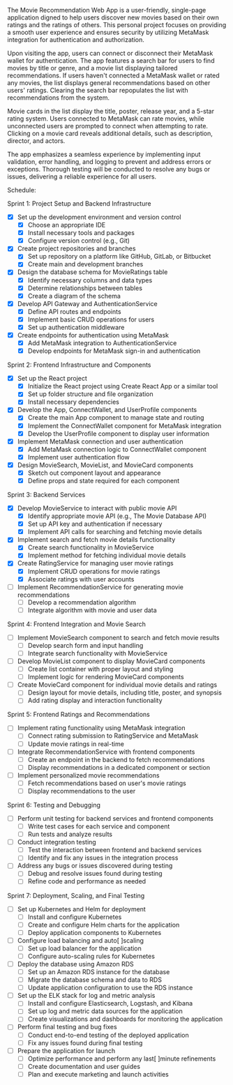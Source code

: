 The Movie Recommendation Web App is a user-friendly, single-page application digned to help users discover new movies based on their own ratings and the ratings of others. This personal project focuses on providing a smooth user experience and ensures security by utilizing MetaMask integration for authentication and authorization.                                                                                                                                                                                                                                                                                                                                                                                               
                                                                                                      
Upon visiting the app, users can connect or disconnect their MetaMask wallet for authentication. The app features a search bar for users to find movies by title or genre, and a movie list displaying tailored recommendations. If users haven't connected a MetaMask wallet or rated any movies, the list displays general recommendations based on other users' ratings. Clearing the search bar repopulates the list with recommendations from the system.
                                                                                                      
Movie cards in the list display the title, poster, release year, and a 5-star rating system. Users connected to MetaMask can rate movies, while unconnected users are prompted to connect when attempting to rate. Clicking on a movie card reveals additional details, such as description, director, and actors.
                                                                                                      
The app emphasizes a seamless experience by implementing input validation, error handling, and logging to prevent and address errors or exceptions. Thorough testing will be conducted to resolve any bugs or issues, delivering a reliable experience for all users.

Schedule:

Sprint 1: Project Setup and Backend Infrastructure  
  
 - [X] Set up the development environment and version control  
    -   [X] Choose an appropriate IDE  
    -   [X] Install necessary tools and packages  
    -   [X] Configure version control (e.g., Git)  
 - [X] Create project repositories and branches  
    -   [X] Set up repository on a platform like GitHub, GitLab, or Bitbucket  
    -   [X] Create main and development branches  
 - [X] Design the database schema for MovieRatings table  
    -   [X] Identify necessary columns and data types  
    -   [X] Determine relationships between tables  
    -   [X] Create a diagram of the schema  
 - [X] Develop API Gateway and AuthenticationService
    -   [X] Define API routes and endpoints  
    -   [X] Implement basic CRUD operations for users  
    -   [X] Set up authentication middleware  
 - [X] Create endpoints for authentication using MetaMask  
    -   [X] Add MetaMask integration to AuthenticationService
    -   [X] Develop endpoints for MetaMask sign-in and authentication  
  
Sprint 2: Frontend Infrastructure and Components  
  
 - [X] Set up the React project  
    -   [X] Initialize the React project using Create React App or a similar tool  
    -   [X] Set up folder structure and file organization  
    -   [X] Install necessary dependencies  
 - [X] Develop the App, ConnectWallet, and UserProfile components  
    -   [X] Create the main App component to manage state and routing  
    -   [X] Implement the ConnectWallet component for MetaMask integration  
    -   [X] Develop the UserProfile component to display user information  
 - [X] Implement MetaMask connection and user authentication  
    -   [X] Add MetaMask connection logic to ConnectWallet component  
    -   [X] Implement user authentication flow  
 - [X] Design MovieSearch, MovieList, and MovieCard components  
    -   [X] Sketch out component layout and appearance  
    -   [X] Define props and state required for each component  
 
Sprint 3: Backend Services  
 
 - [X] Develop MovieService to interact with public movie API  
    -   [X] Identify appropriate movie API (e.g., The Movie Database API)  
    -   [X] Set up API key and authentication if necessary  
    -   [X] Implement API calls for searching and fetching movie details  
 - [X] Implement search and fetch movie details functionality  
    -   [X] Create search functionality in MovieService  
    -   [X] Implement method for fetching individual movie details  
 - [X] Create RatingService for managing user movie ratings  
    -   [X] Implement CRUD operations for movie ratings  
    -   [X] Associate ratings with user accounts  
 - [ ] Implement RecommendationService for generating movie recommendations  
    -   [ ] Develop a recommendation algorithm  
    -   [ ] Integrate algorithm with movie and user data  
 
Sprint 4: Frontend Integration and Movie Search  
 
 - [ ] Implement MovieSearch component to search and fetch movie results  
    -   [ ] Develop search form and input handling  
    -   [ ] Integrate search functionality with MovieService  
 - [ ] Develop MovieList component to display MovieCard components  
    -   [ ] Create list container with proper layout and styling  
    -   [ ] Implement logic for rendering MovieCard components  
 - [ ] Create MovieCard component for individual movie details and ratings  
    -   [ ] Design layout for movie details, including title, poster, and synopsis  
    -   [ ] Add rating display and interaction functionality  
 
Sprint 5: Frontend Ratings and Recommendations  
 
 - [ ] Implement rating functionality using MetaMask integration  
    -   [ ] Connect rating submission to RatingService and MetaMask  
    -   [ ] Update movie ratings in real-time  
 - [ ] Integrate RecommendationService with frontend components  
    -   [ ] Create an endpoint in the backend to fetch recommendations  
    -   [ ] Display recommendations in a dedicated component or section  
 - [ ] Implement personalized movie recommendations  
    -   [ ] Fetch recommendations based on user's movie ratings  
    -   [ ] Display recommendations to the user  
 
Sprint 6: Testing and Debugging  
 
 - [ ] Perform unit testing for backend services and frontend components  
    -   [ ] Write test cases for each service and component  
    -   [ ] Run tests and analyze results  
 - [ ] Conduct integration testing  
    -   [ ] Test the interaction between frontend and backend services  
    -   [ ] Identify and fix any issues in the integration process  
 - [ ] Address any bugs or issues discovered during testing  
    -   [ ] Debug and resolve issues found during testing  
    -   [ ] Refine code and performance as needed  
 
Sprint 7: Deployment, Scaling, and Final Testing  
  
 - [ ] Set up Kubernetes and Helm for deployment  
    -   [ ] Install and configure Kubernetes  
    -   [ ] Create and configure Helm charts for the application  
    -   [ ] Deploy application components to Kubernetes  
 - [ ] Configure load balancing and auto[ ]scaling  
    -   [ ] Set up load balancer for the application  
    -   [ ] Configure auto-scaling rules for Kubernetes  
 - [ ] Deploy the database using Amazon RDS  
    -   [ ] Set up an Amazon RDS instance for the database  
    -   [ ] Migrate the database schema and data to RDS  
    -   [ ] Update application configuration to use the RDS instance  
 - [ ] Set up the ELK stack for log and metric analysis  
    -   [ ] Install and configure Elasticsearch, Logstash, and Kibana  
    -   [ ] Set up log and metric data sources for the application  
    -   [ ] Create visualizations and dashboards for monitoring the application  
 - [ ] Perform final testing and bug fixes  
    -   [ ] Conduct end-to-end testing of the deployed application  
    -   [ ] Fix any issues found during final testing  
 - [ ] Prepare the application for launch  
    -   [ ] Optimize performance and perform any last[ ]minute refinements  
    -   [ ] Create documentation and user guides  
    -   [ ] Plan and execute marketing and launch activities  
